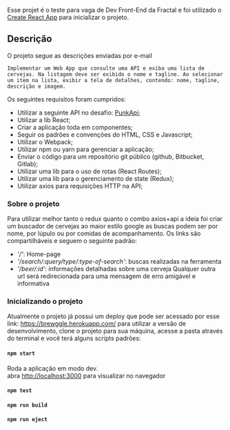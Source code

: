 Esse projet é o teste para vaga de Dev Front-End da Fractal e foi utilizado o [Create React App](https://github.com/facebook/create-react-app) para inicializar o projeto.

## Descrição

O projeto segue as descrições enviadas por e-mail
```
Implementar um Web App que consulte uma API e exiba uma lista de cervejas. Na listagem deve ser exibido o nome e tagline. Ao selecionar um item na lista, exibir a tela de detalhes, contendo: nome, tagline, descrição e imagem.
```
Os seguintes requisitos foram cumpridos:
- Utilizar a seguinte API no desafio: [PunkApi](https://punkapi.com/documentation/v2);
- Utilizar a lib React;
- Criar a aplicação toda em componentes;
- Seguir os padrões e convenções do HTML, CSS e Javascript;
- Utilizar o Webpack;
- Utilizar npm ou yarn para gerenciar a aplicação;
- Enviar o código para um repositório git público (github, Bitbucket, Gitlab);
- Utilizar uma lib para o uso de rotas (React Routes);
- Utilizar uma lib para o gerenciamento de state (Redux);
- Utilizar axios para requisições HTTP na API;

### Sobre o projeto
Para utilizar melhor tanto o redux quanto o combo axios+api  a ideia foi criar um buscador de cervejas ao maior estilo google as buscas podem ser por nome, por lúpulo ou por comidas de acompanhamento.
Os links são compartilháveis e seguem o seguinte padrão:
 - *'/'*: Home-page
 - *'/search/:query/type/:type-of-search'*: buscas realizadas na ferramenta
 - *'/beer/:id'*: informações detalhadas sobre uma cerveja
 Qualquer outra url será redirecionada para uma mensagem de erro amigável e informativa

### Inicializando o projeto
Atualmente o projeto já possui um deploy que pode ser acessado por esse link:
 https://brewggle.herokuapp.com/
para utilizar a versão de desenvolvimento, clone o projeto para sua máquina, acesse a pasta através do terminal e você terá alguns scripts padrões:

#### `npm start`

Roda a aplicação em modo dev.<br>
abra [http://localhost:3000](http://localhost:3000) para visualizar no navegador

#### `npm test`

#### `npm run build`

#### `npm run eject`
